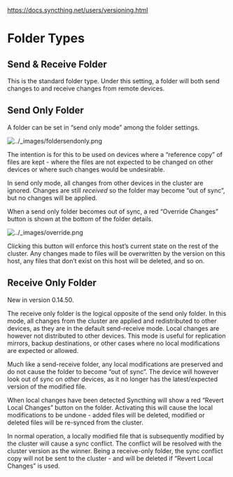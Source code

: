 
https://docs.syncthing.net/users/versioning.html
# Folder Types[](https://docs.syncthing.net/v1.27.2/users/foldertypes.html#folder-types "Permalink to this heading")

## Send & Receive Folder[](https://docs.syncthing.net/v1.27.2/users/foldertypes.html#send-receive-folder "Permalink to this heading")

This is the standard folder type. Under this setting, a folder will both send changes to and receive changes from remote devices.

## Send Only Folder[](https://docs.syncthing.net/v1.27.2/users/foldertypes.html#send-only-folder "Permalink to this heading")

A folder can be set in “send only mode” among the folder settings.

![../_images/foldersendonly.png](https://docs.syncthing.net/v1.27.2/_images/foldersendonly.png)

The intention is for this to be used on devices where a “reference copy” of files are kept - where the files are not expected to be changed on other devices or where such changes would be undesirable.

In send only mode, all changes from other devices in the cluster are ignored. Changes are still _received_ so the folder may become “out of sync”, but no changes will be applied.

When a send only folder becomes out of sync, a red “Override Changes” button is shown at the bottom of the folder details.

![../_images/override.png](https://docs.syncthing.net/v1.27.2/_images/override.png)

Clicking this button will enforce this host’s current state on the rest of the cluster. Any changes made to files will be overwritten by the version on this host, any files that don’t exist on this host will be deleted, and so on.

## Receive Only Folder[](https://docs.syncthing.net/v1.27.2/users/foldertypes.html#receive-only-folder "Permalink to this heading")

New in version 0.14.50.

The receive only folder is the logical opposite of the send only folder. In this mode, all changes from the cluster are applied and redistributed to other devices, as they are in the default send-receive mode. Local changes are however not distributed to other devices. This mode is useful for replication mirrors, backup destinations, or other cases where no local modifications are expected or allowed.

Much like a send-receive folder, any local modifications are preserved and do not cause the folder to become “out of sync”. The device will however look out of sync on _other_ devices, as it no longer has the latest/expected version of the modified file.

When local changes have been detected Syncthing will show a red “Revert Local Changes” button on the folder. Activating this will cause the local modifications to be undone - added files will be deleted, modified or deleted files will be re-synced from the cluster.

In normal operation, a locally modified file that is subsequently modified by the cluster will cause a sync conflict. The conflict will be resolved with the cluster version as the winner. Being a receive-only folder, the sync conflict copy will not be sent to the cluster - and will be deleted if “Revert Local Changes” is used.